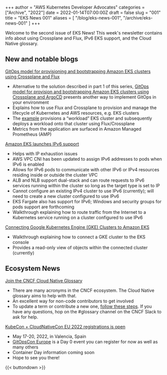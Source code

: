 +++
author = "AWS Kubernetes Developer Advocates"
categories = ["Archive", "2022"]
date = 2022-01-14T07:00:00Z
draft = false
slug = "001"
title = "EKS News 001"
aliases = [
    "/blog/eks-news-001",
    "/archive/eks-news-001"
]
+++

Welcome to the second issue of EKS News! This week's newsletter contains info about using Crossplane and Flux, IPv6 EKS support, and the Cloud Native glossary.

## New and notable blogs

[GitOps model for provisioning and bootstrapping Amazon EKS clusters using Crossplane and Flux](https://aws.amazon.com/blogs/containers/gitops-model-for-provisioning-and-bootstrapping-amazon-eks-clusters-using-crossplane-and-flux/)

* Alternative to the solution described in part 1 of this series, [GitOps model for provision and bootstrapping Amazon EKS clusters using Crossplane and ArgoCD](https://aws.amazon.com/blogs/containers/gitops-model-for-provisioning-and-bootstrapping-amazon-eks-clusters-using-crossplane-and-argo-cd/) presents another way to implement GitOps in your environment
* Explains how to use Flux and Crossplane to provision and manage the lifecycle of Kubernetes and AWS resources, e.g. EKS clusters
* The [example](https://github.com/aws-samples/eks-gitops-crossplane-flux) provisions a “workload” EKS cluster and subsequently deploys a workload onto that cluster using Flux/Crossplane
* Metrics from the application are surfaced in Amazon Managed Prometheus (AMP)

[Amazon EKS launches IPv6 support](https://aws.amazon.com/blogs/containers/amazon-eks-launches-ipv6-support/)

* Helps with IP exhaustion issues
* AWS VPC CNI has been updated to assign IPv6 addresses to pods when IPv6 is enabled
* Allows for IPv6 pods to communicate with other IPv6 or IPv4 resources residing inside or outside the cluster VPC
* ALB and NLB support dual-stack and can route requests to IPv6 services running within the cluster so long as the target type is set to IP
* Cannot configure an existing IPv4 cluster to use IPv6 (currently); will need to create a new cluster configured to use IPv6
* EKS Fargate also has support for IPv6; Windows and security groups for pods support are forthcoming
* Walkthrough explaining how to route traffic from the Internet to a Kubernetes service running on a cluster configured to use IPv6

[Connecting Google Kubernetes Engine (GKE) Clusters to Amazon EKS](https://aws.amazon.com/blogs/containers/connecting-google-kubernetes-engine-gke-clusters-to-amazon-eks/)

* Walkthrough explaining how to connect a GKE cluster to the EKS console
* Provides a read-only view of objects within the connected cluster (currently)

## Ecosystem News

[Join the CNCF Cloud Native Glossary](https://www.cncf.io/blog/2022/01/11/join-the-cncf-cloud-native-glossary/)

* There are many acronyms in the CNCF ecosystem. The Cloud Native glossary aims to help with that.
* An excellent way for non-code contributors to get involved
* To update a term or contribute a new one, [follow these steps](https://glossary.cncf.io/contribute/). If you have any questions, hop on the #glossary channel on the CNCF Slack to ask for help.

[KubeCon + CloudNativeCon EU 2022 registrations is open](https://www.cncf.io/kubecon-cloudnativecon-events/)

* May 17-20, 2022, in Valencia, Spain
* [GitOpsCon Europe](https://www.cncf.io/events/gitopscon-europe/) is a Day 0 event you can register for now as well as many others
* Container Day information coming soon
* Hope to see you there!

{{< buttondown >}}
